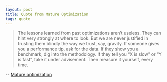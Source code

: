 ```yaml
---
layout: post
title: Quote from Mature Optimization
tags: quote
---
```


> The lessons learned from past optimizations aren’t useless. They can hint very strongly at where to look. But we are never justified in trusting them blindly the way we trust, say, gravity. If someone gives you a performance tip, ask for the data. If they show you a benchmark, dig into the methodology. If they tell you “X is slow” or “Y is fast”, take it under advisement. Then measure it yourself, every time.

-- <a href="http://carlos.bueno.org/optimization/mature-optimization.pdf">Mature optimization</a>
